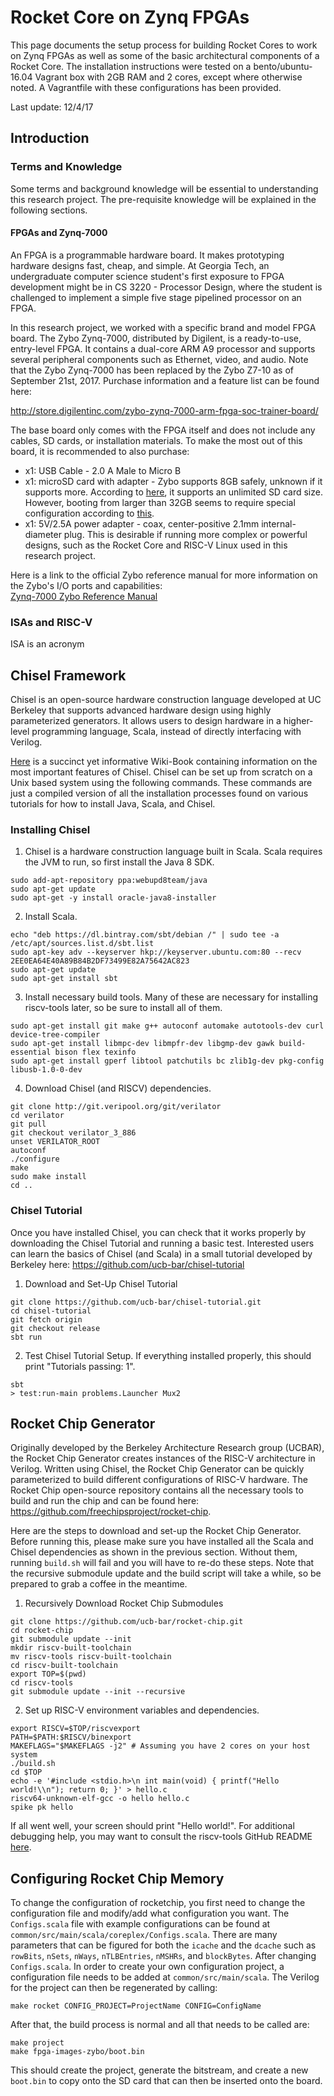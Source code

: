 # Rocket Core on Zynq FPGAs

This page documents the setup process for building Rocket Cores to work on Zynq FPGAs as well as some of the basic architectural components of a Rocket Core. The installation instructions were tested on a bento/ubuntu-16.04 Vagrant box with 2GB RAM and 2 cores, except where otherwise noted. A Vagrantfile with these configurations has been provided.

Last update: 12/4/17

## Introduction

### Terms and Knowledge
Some terms and background knowledge will be essential to understanding this research project. The pre-requisite knowledge will be explained in the following sections.

#### FPGAs and Zynq-7000
An FPGA is a programmable hardware board. It makes prototyping hardware designs fast, cheap, and simple. At Georgia Tech, an undergraduate computer science student's first exposure to FPGA development might be in CS 3220 - Processor Design, where the student is challenged to implement a simple five stage pipelined processor on an FPGA.

In this research project, we worked with a specific brand and model FPGA board. The Zybo Zynq-7000, distributed by Digilent, is a ready-to-use, entry-level FPGA. It contains a dual-core ARM A9 processor and supports several peripheral components such as Ethernet, video, and audio. Note that the Zybo Zynq-7000 has been replaced by the Zybo Z7-10 as of September 21st, 2017. Purchase information and a feature list can be found here:

<a href="http://store.digilentinc.com/zybo-zynq-7000-arm-fpga-soc-trainer-board/" target="_blank">http://store.digilentinc.com/zybo-zynq-7000-arm-fpga-soc-trainer-board/</a>

The base board only comes with the FPGA itself and does not include any cables, SD cards, or installation materials. To make the most out of this board, it is recommended to also purchase:

<ul>
    <li>x1: USB Cable - 2.0 A Male to Micro B</li>
    <li>x1: microSD card with adapter - Zybo supports 8GB safely, unknown if it supports more. According to <a href="https://www.xilinx.com/support/answers/50991.html" target="_blank">here</a>, it supports an unlimited SD card size. However, booting from larger than 32GB seems to require special configuration according to <a href="https://forums.xilinx.com/t5/Zynq-All-Programmable-SoC/Booting-Zynq-from-a-64GB-SD-Card/td-p/555049" target="_blank">this</a>.</li>
    <li>x1: 5V/2.5A power adapter - coax, center-positive 2.1mm internal-diameter plug. This is desirable if running more complex or powerful designs, such as the Rocket Core and RISC-V Linux used in this research project.</li>
</ul>

Here is a link to the official Zybo reference manual for more information on the Zybo's I/O ports and capabilities:<br>
<a href="https://reference.digilentinc.com/_media/zybo:zybo_rm.pdf" target="_blank">Zynq-7000 Zybo Reference Manual</a>

### ISAs and RISC-V
ISA is an acronym


## Chisel Framework

Chisel is an open-source hardware construction language developed at UC Berkeley that supports advanced hardware design using highly parameterized generators. It allows users to design hardware in a higher-level programming language, Scala, instead of directly interfacing with Verilog.

<a href="https://github.com/ucb-bar/chisel-tutorial/wiki" target="_blank">Here</a> is a succinct yet informative Wiki-Book containing information on the most important features of Chisel. Chisel can be set up from scratch on a Unix based system using the following commands. These commands are just a compiled version of all the installation processes found on various tutorials for how to install Java, Scala, and Chisel.

### Installing Chisel
1. Chisel is a hardware construction language built in Scala. Scala requires the JVM to run, so first install the Java 8 SDK.
```
sudo add-apt-repository ppa:webupd8team/java
sudo apt-get update
sudo apt-get -y install oracle-java8-installer
```

2. Install Scala.
```
echo "deb https://dl.bintray.com/sbt/debian /" | sudo tee -a /etc/apt/sources.list.d/sbt.list
sudo apt-key adv --keyserver hkp://keyserver.ubuntu.com:80 --recv 2EE0EA64E40A89B84B2DF73499E82A75642AC823
sudo apt-get update
sudo apt-get install sbt
```

3. Install necessary build tools. Many of these are necessary for installing riscv-tools later, so be sure to install all of them.
```
sudo apt-get install git make g++ autoconf automake autotools-dev curl device-tree-compiler
sudo apt-get install libmpc-dev libmpfr-dev libgmp-dev gawk build-essential bison flex texinfo
sudo apt-get install gperf libtool patchutils bc zlib1g-dev pkg-config libusb-1.0-0-dev
```

4. Download Chisel (and RISCV) dependencies.
```
git clone http://git.veripool.org/git/verilator
cd verilator
git pull
git checkout verilator_3_886
unset VERILATOR_ROOT
autoconf
./configure
make
sudo make install
cd ..
```

### Chisel Tutorial
Once you have installed Chisel, you can check that it works properly by downloading the Chisel Tutorial and running a basic test.
Interested users can learn the basics of Chisel (and Scala) in a small tutorial developed by Berkeley here:
https://github.com/ucb-bar/chisel-tutorial

1. Download and Set-Up Chisel Tutorial
```
git clone https://github.com/ucb-bar/chisel-tutorial.git
cd chisel-tutorial
git fetch origin
git checkout release
sbt run
```

2. Test Chisel Tutorial Setup. If everything installed properly, this should print "Tutorials passing: 1".
```
sbt
> test:run-main problems.Launcher Mux2
```

## Rocket Chip Generator
Originally developed by the Berkeley Architecture Research group (UCBAR), the Rocket Chip Generator creates instances of the RISC-V architecture in Verilog. Written using Chisel, the Rocket Chip Generator can be quickly parameterized to build different configurations of RISC-V hardware. The Rocket Chip open-source repository contains all the necessary tools to build and run the chip and can be found here: https://github.com/freechipsproject/rocket-chip.

Here are the steps to download and set-up the Rocket Chip Generator. Before running this, please make sure you have installed all the Scala and Chisel dependencies as shown in the previous section. Without them, running `build.sh` will fail and you will have to re-do these steps. Note that the recursive submodule update and the build script will take a while, so be prepared to grab a coffee in the meantime.

1. Recursively Download Rocket Chip Submodules
```
git clone https://github.com/ucb-bar/rocket-chip.git
cd rocket-chip
git submodule update --init
mkdir riscv-built-toolchain
mv riscv-tools riscv-built-toolchain
cd riscv-built-toolchain
export TOP=$(pwd)
cd riscv-tools
git submodule update --init --recursive
```

2. Set up RISC-V environment variables and dependencies.
```
export RISCV=$TOP/riscvexport
PATH=$PATH:$RISCV/binexport
MAKEFLAGS="$MAKEFLAGS -j2" # Assuming you have 2 cores on your host system
./build.sh
cd $TOP
echo -e '#include <stdio.h>\n int main(void) { printf("Hello world!\\n"); return 0; }' > hello.c
riscv64-unknown-elf-gcc -o hello hello.c
spike pk hello
```

If all went well, your screen should print "Hello world!". For additional debugging help, you may want to consult the riscv-tools GitHub README <a href="https://github.com/riscv/riscv-tools/tree/aca8ec71a3ad9adfc988bdf75306ffe70cbc12e5" target="_blank">here</a>.

## Configuring Rocket Chip Memory
To change the configuration of rocketchip, you first need to change the configuration file and modify/add what configuration you want. The `Configs.scala` file with example configurations can be found at `common/src/main/scala/coreplex/Configs.scala`. There are many parameters that can be figured for both the `icache` and the `dcache` such as `rowBits`, `nSets`, `nWays`, `nTLBEntries`, `nMSHRs`, and `blockBytes`. After changing `Configs.scala`. In order to create your own configuration project, a configuration file needs to be added at `common/src/main/scala`. The Verilog for the project can then be regenerated by calling:

```
make rocket CONFIG_PROJECT=ProjectName CONFIG=ConfigName
```

After that, the build process is normal and all that needs to be called are:

```
make project
make fpga-images-zybo/boot.bin
```

This should create the project, generate the bitstream, and create a new `boot.bin` to copy onto the SD card that can then be inserted onto the board.
